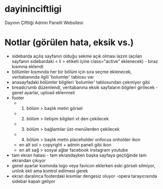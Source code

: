 # dayininciftligi
 Dayının Çiftliği Admin Panelli Websitesi
# Notlar (görülen hata, eksik vs.)
- sidebarda açılış sayfanın olduğu sekme açık olması lazım (açılan sayfanın sidebardaki < li > etiketi içine class="active" eklenecek) - biraz kısmına eklendi
- bölümler kısmında her bir bölüm için sıra seçme eklenecek, veritabanında ilgili 'bolumler' tablosu var
- anasayfadaki bölümler bilgileri 'bolumler' tablosundan çekmiyor gibi
- breadcrumb düzenlendi, veritabanına eksik sayfaların bilgileri girilecek
-genel ayarlar, upload eklenmeli
- footer
    - 1. bölüm > başlık metin görsel
    - 2. bölüm > iletişim bilgileri vt den çekilecek
    - 3. bölüm > bağlantılar üst-menülerden çekilecek
    - 4. bölüm > başlık metin placeholder onfocus onholder ikon
    - en alt sol > copyright + admin paneli gibi ikon
    - en alt sağ > sosyal ağlar facebook instagram youtube
- tam ekran hatası - tam ekrandayken başka sayfaya geçtiğinde tam ekrandan çıkıyor
- genel ayarlar kısmında logo veya favicon eklerken eski görseli silmiyor, unlink ekli ama kontrol edilmesi gerek
- ekran daralınca footerdaki kısımlar dengesiz oluyor
-opera tarayıcısında sidebar kapalı geliyor
